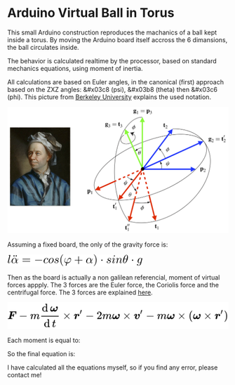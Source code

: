 # Arduino Virtual Ball in Torus

This small Arduino construction reproduces the machanics of a ball kept inside a torus. By moving the Arduino board itself accross the 6 dimansions, the ball circulates inside.

The behavior is calculated realtime by the processor, based on standard mechanics equations, using moment of inertia.

All calculations are based on Euler angles, in the canonical (first) approach based on the ZXZ angles: &#x03c8 (psi), &#x03b8 (theta) then &#x03c6 (phi). This picture from [Berkeley University](https://rotations.berkeley.edu/the-euler-angle-parameterization/) explains the used notation.

![Euler angles](./euler-angles.png)

Assuming a fixed board, the only of the gravity force is:

![Moment from gravity force](./equ-gravity.svg)

Then as the board is actually a non galilean referencial, moment of virtual forces appply. The 3 forces are the Euler force, the Coriolis force and the centrifugal force. The 3 forces are explained [here](https://en.wikipedia.org/wiki/Coriolis_force).

![Non Galilean virtual forces](./non_galilean_virtual_forces.svg)

Each moment is equal to:

So the final equation is:

I have calculated all the equations myself, so if you find any error, please contact me!